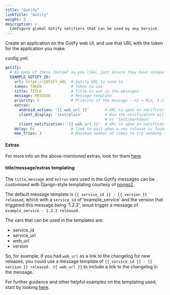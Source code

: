 ```yaml
---
title: "Gotify"
linkTitle: "Gotify"
weight: 3
description: >
  Configure global Gotify notifiers that can be used by any Service.
---
```


Create an application on the Gotify web UI, and use that URL with the token for the application you make.

config.yml:
```yaml
gotify:
  # As many of these (below) as you like, just ensure they have unique ID's.
  EXAMPLE_GOTIFY_ID:
    url: https://GOTIFY_URL  # Gotify URL to send to
    token: TOKEN             # Token to use
    title: TITLE             # Title to use in the messages
    message: MESSAGE         # Message template
    priority: 5              # Priority of the message - <1 = Min, 1-3 = Low, 4-7 = Med, >7 = High
    extras:
      android_action: '{{ web_url }}'       # URL to open on notification delivery
      client_display: 'text/plain'          # How the notification will be rendered, either 'text/plain' (default),
                                            # or 'text/markdown'
      client_notification: '{{ web_url }}'  # URL to open on notification click
    delay: 0s                # Time to wait when a new release is found before sending this message
    max_tries: 3             # Maximum number of times to try sending this message until a send is successful
```

#### Extras
For more info on the above-mentioned extras, look for them [here](https://gotify.net/docs/msgextras).


#### title/message/extras templating

The `title`, `message` and `extras` vars used in the Gotify messages can be customised with Django-style templating courtesy of [pongo2](https://www.schlachter.tech/solutions/pongo2-template-engine/).

The default message template is `{{ service_id }} - {{ version }} released`, which with a `service_id` of 'example_service' and the version that triggered
this message being '1.2.3', woud trigger a message of
`example_service - 1.2.3 released`.

The vars that can be used in the templates are:
- service_id
- service_url
- web_url
- version

So, for example, if you had `web_url` as a link to the changelog for new releases, you could use a message template of
`{{ service_id }} - {{ version }} released. {{ web_url }}` to include a link to the changelog in the message.

For further guidance and other helpful examples on the templating used, start by looking [here](/docs/help/templating).
